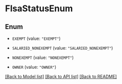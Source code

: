 # FlsaStatusEnum

## Enum


* `EXEMPT` (value: `"EXEMPT"`)

* `SALARIED_NONEXEMPT` (value: `"SALARIED_NONEXEMPT"`)

* `NONEXEMPT` (value: `"NONEXEMPT"`)

* `OWNER` (value: `"OWNER"`)


[[Back to Model list]](../README.md#documentation-for-models) [[Back to API list]](../README.md#documentation-for-api-endpoints) [[Back to README]](../README.md)


